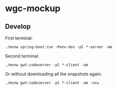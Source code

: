 # wgc-mockup

## Develop
First terminal:
```
./mvnw spring-boot:run -Penv-dev -pl *-server -am
```

Second terminal:
```
./mvnw gwt:codeserver -pl *-client -am
````

Or without downloading all the snapshots again:
```
./mvnw gwt:codeserver -pl *-client -am -nsu
```